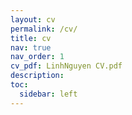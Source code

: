 ```yaml
---
layout: cv
permalink: /cv/
title: cv
nav: true
nav_order: 1
cv_pdf: LinhNguyen CV.pdf
description:
toc:
  sidebar: left 
---
```

